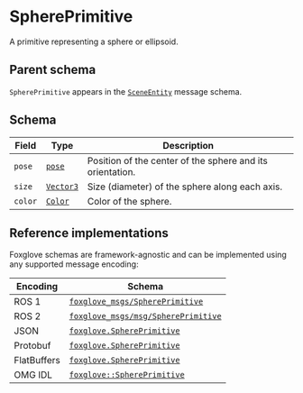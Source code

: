 # SpherePrimitive

A primitive representing a sphere or ellipsoid.

## Parent schema

`SpherePrimitive` appears in the [`SceneEntity`](./scene-entity.md) message schema.

## Schema

| Field   | Type                      | Description                                               |
| ------- | ------------------------- | --------------------------------------------------------- |
| `pose`  | [`pose`](./pose.md)       | Position of the center of the sphere and its orientation. |
| `size`  | [`Vector3`](./vector3.md) | Size (diameter) of the sphere along each axis.            |
| `color` | [`Color`](./color.md)     | Color of the sphere.                                      |

## Reference implementations

Foxglove schemas are framework-agnostic and can be implemented using any supported message encoding:

| Encoding    | Schema                              |
| ----------- | ----------------------------------- |
| ROS 1       | [`foxglove_msgs/SpherePrimitive`](https://github.com/foxglove/foxglove-sdk/blob/main/schemas/ros1/SpherePrimitive.msg) |
| ROS 2       | [`foxglove_msgs/msg/SpherePrimitive`](https://github.com/foxglove/foxglove-sdk/blob/main/schemas/ros2/SpherePrimitive.msg) |
| JSON        | [`foxglove.SpherePrimitive`](https://github.com/foxglove/foxglove-sdk/blob/main/schemas/jsonschema/SpherePrimitive.json) |
| Protobuf    | [`foxglove.SpherePrimitive`](https://github.com/foxglove/foxglove-sdk/blob/main/schemas/proto/foxglove/SpherePrimitive.proto) |
| FlatBuffers | [`foxglove.SpherePrimitive`](https://github.com/foxglove/foxglove-sdk/blob/main/schemas/flatbuffer/SpherePrimitive.fbs) |
| OMG IDL     | [`foxglove::SpherePrimitive`](https://github.com/foxglove/foxglove-sdk/blob/main/schemas/omgidl/foxglove/SpherePrimitive.idl) |

